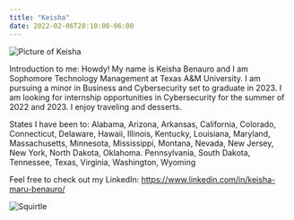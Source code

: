 ```yaml
---
title: "Keisha"
date: 2022-02-06T20:10:00-06:00
---
```

![Picture of Keisha](https://media-exp1.licdn.com/dms/image/C5603AQGAueBbOKlJWg/profile-displayphoto-shrink_200_200/0/1631426185977?e=1649894400&v=beta&t=6N1ubpawIfrZFRcBPe8wJd94vGSfi1vML0N_ubS4Pg0)

Introduction to me: Howdy! My name is Keisha Benauro and I am Sophomore Technology Management at Texas A&M University. I am pursuing a minor in Business and Cybersecurity set to graduate in 2023. I am looking for internship opportunities in Cybersecurity for the summer of 2022 and 2023. I enjoy traveling and desserts.

States I have been to: Alabama, Arizona, Arkansas, California, Colorado, Connecticut, Delaware, Hawaii, Illinois, Kentucky, Louisiana, Maryland, Massachusetts, Minnesota, Mississippi, Montana, Nevada, New Jersey, New York, North Dakota, Oklahoma. Pennsylvania, South Dakota, Tennessee, Texas, Virginia, Washington, Wyoming

Feel free to check out my LinkedIn: https://www.linkedin.com/in/keisha-maru-benauro/

![Squirtle](https://archives.bulbagarden.net/media/upload/thumb/a/a3/Squirtle_joining_Ash.png/440px-Squirtle_joining_Ash.png)
